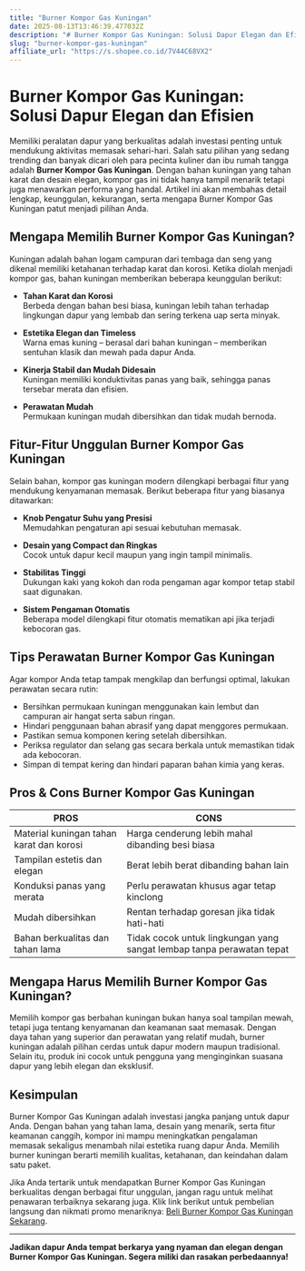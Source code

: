 ```yaml
---
title: "Burner Kompor Gas Kuningan"
date: 2025-08-13T13:46:39.477032Z
description: "# Burner Kompor Gas Kuningan: Solusi Dapur Elegan dan Efisien..."
slug: "burner-kompor-gas-kuningan"
affiliate_url: "https://s.shopee.co.id/7V44C68VX2"
---
```

# Burner Kompor Gas Kuningan: Solusi Dapur Elegan dan Efisien

Memiliki peralatan dapur yang berkualitas adalah investasi penting untuk mendukung aktivitas memasak sehari-hari. Salah satu pilihan yang sedang trending dan banyak dicari oleh para pecinta kuliner dan ibu rumah tangga adalah **Burner Kompor Gas Kuningan**. Dengan bahan kuningan yang tahan karat dan desain elegan, kompor gas ini tidak hanya tampil menarik tetapi juga menawarkan performa yang handal. Artikel ini akan membahas detail lengkap, keunggulan, kekurangan, serta mengapa Burner Kompor Gas Kuningan patut menjadi pilihan Anda.

## Mengapa Memilih Burner Kompor Gas Kuningan?

Kuningan adalah bahan logam campuran dari tembaga dan seng yang dikenal memiliki ketahanan terhadap karat dan korosi. Ketika diolah menjadi kompor gas, bahan kuningan memberikan beberapa keunggulan berikut:

- **Tahan Karat dan Korosi**  
  Berbeda dengan bahan besi biasa, kuningan lebih tahan terhadap lingkungan dapur yang lembab dan sering terkena uap serta minyak.

- **Estetika Elegan dan Timeless**  
  Warna emas kuning – berasal dari bahan kuningan – memberikan sentuhan klasik dan mewah pada dapur Anda.

- **Kinerja Stabil dan Mudah Didesain**  
  Kuningan memiliki konduktivitas panas yang baik, sehingga panas tersebar merata dan efisien.

- **Perawatan Mudah**  
  Permukaan kuningan mudah dibersihkan dan tidak mudah bernoda.

## Fitur-Fitur Unggulan Burner Kompor Gas Kuningan

Selain bahan, kompor gas kuningan modern dilengkapi berbagai fitur yang mendukung kenyamanan memasak. Berikut beberapa fitur yang biasanya ditawarkan:

- **Knob Pengatur Suhu yang Presisi**  
  Memudahkan pengaturan api sesuai kebutuhan memasak.

- **Desain yang Compact dan Ringkas**  
  Cocok untuk dapur kecil maupun yang ingin tampil minimalis.

- **Stabilitas Tinggi**  
  Dukungan kaki yang kokoh dan roda pengaman agar kompor tetap stabil saat digunakan.

- **Sistem Pengaman Otomatis**  
  Beberapa model dilengkapi fitur otomatis mematikan api jika terjadi kebocoran gas.

## Tips Perawatan Burner Kompor Gas Kuningan

Agar kompor Anda tetap tampak mengkilap dan berfungsi optimal, lakukan perawatan secara rutin:

- Bersihkan permukaan kuningan menggunakan kain lembut dan campuran air hangat serta sabun ringan.
- Hindari penggunaan bahan abrasif yang dapat menggores permukaan.
- Pastikan semua komponen kering setelah dibersihkan.
- Periksa regulator dan selang gas secara berkala untuk memastikan tidak ada kebocoran.
- Simpan di tempat kering dan hindari paparan bahan kimia yang keras.

## Pros & Cons Burner Kompor Gas Kuningan

| **PROS**                                               | **CONS**                                    |
|--------------------------------------------------------|--------------------------------------------|
| Material kuningan tahan karat dan korosi             | Harga cenderung lebih mahal dibanding besi biasa |
| Tampilan estetis dan elegan                          | Berat lebih berat dibanding bahan lain   |
| Konduksi panas yang merata                          | Perlu perawatan khusus agar tetap kinclong |
| Mudah dibersihkan                                    | Rentan terhadap goresan jika tidak hati-hati |
| Bahan berkualitas dan tahan lama                     | Tidak cocok untuk lingkungan yang sangat lembap tanpa perawatan tepat |

## Mengapa Harus Memilih Burner Kompor Gas Kuningan?

Memilih kompor gas berbahan kuningan bukan hanya soal tampilan mewah, tetapi juga tentang kenyamanan dan keamanan saat memasak. Dengan daya tahan yang superior dan perawatan yang relatif mudah, burner kuningan adalah pilihan cerdas untuk dapur modern maupun tradisional. Selain itu, produk ini cocok untuk pengguna yang menginginkan suasana dapur yang lebih elegan dan eksklusif.

## Kesimpulan

Burner Kompor Gas Kuningan adalah investasi jangka panjang untuk dapur Anda. Dengan bahan yang tahan lama, desain yang menarik, serta fitur keamanan canggih, kompor ini mampu meningkatkan pengalaman memasak sekaligus menambah nilai estetika ruang dapur Anda. Memilih burner kuningan berarti memilih kualitas, ketahanan, dan keindahan dalam satu paket.

Jika Anda tertarik untuk mendapatkan Burner Kompor Gas Kuningan berkualitas dengan berbagai fitur unggulan, jangan ragu untuk melihat penawaran terbaiknya sekarang juga. Klik link berikut untuk pembelian langsung dan nikmati promo menariknya: [Beli Burner Kompor Gas Kuningan Sekarang](https://s.shopee.co.id/7V44C68VX2).

---

**Jadikan dapur Anda tempat berkarya yang nyaman dan elegan dengan Burner Kompor Gas Kuningan. Segera miliki dan rasakan perbedaannya!**